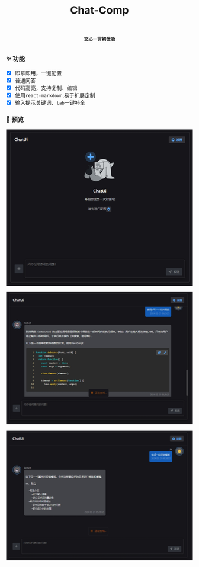 <div align="center">
 <h1>Chat-Comp<h1>

<span style="font-size:12px;">文心一言初体验<span>

</div>

### ✨ 功能
- [x] 即拿即用，一键配置
- [x] 普通问答
- [x] 代码高亮，支持复制、编辑
- [x] 使用`react-markdown`,易于扩展定制
- [x] 输入提示关键词、`tab`一键补全 

### 🤖 预览

!["init"](./frontend/src/static/images/init.jpg)

!["Demo"](./frontend/src/static/images/chatCode.jpg)

!["Demo"](./frontend/src/static/images/chatNormal.jpg)
